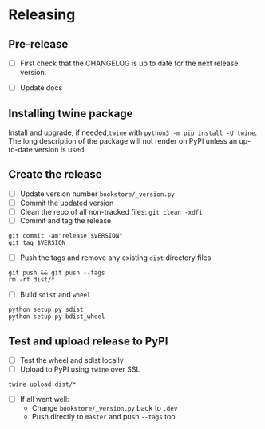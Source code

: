# Releasing

## Pre-release

- [ ] First check that the CHANGELOG is up to date for the next release version.

- [ ] Update docs

## Installing twine package

Install and upgrade, if needed,`twine` with `python3 -m pip install -U twine`. 
The long description of the package will not render on PyPI unless an up-to-date
version is used.

## Create the release

- [ ] Update version number `bookstore/_version.py`
- [ ] Commit the updated version
- [ ] Clean the repo of all non-tracked files: `git clean -xdfi`
- [ ] Commit and tag the release

```
git commit -am"release $VERSION"
git tag $VERSION
```
- [ ] Push the tags and remove any existing `dist` directory files

```
git push && git push --tags
rm -rf dist/*
```

- [ ] Build `sdist` and `wheel`

```
python setup.py sdist
python setup.py bdist_wheel
```

## Test and upload release to PyPI

- [ ] Test the wheel and sdist locally
- [ ] Upload to PyPI using `twine` over SSL

```
twine upload dist/*
```

- [ ] If all went well:
  - Change `bookstore/_version.py` back to `.dev`
  - Push directly to `master` and push `--tags` too.